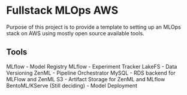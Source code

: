 # Fullstack MLOps AWS

Purpose of this project is to provide a template to setting up an MLOps stack on AWS using mostly open source available tools.

## Tools

MLflow - Model Registry
MLflow - Experiment Tracker
LakeFS - Data Versioning 
ZenML - Pipeline Orchestrator
MySQL - RDS backend for MLFlow and ZenML
S3 - Artifact Storage for ZenML and MLflow
BentoML/KServe (Still deciding) - Model Deployment